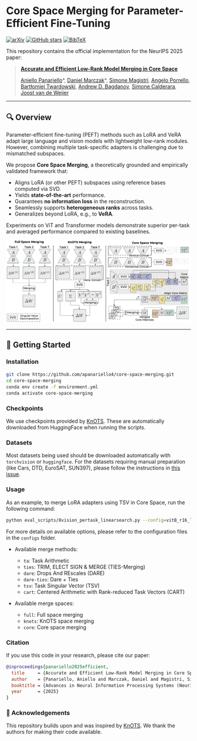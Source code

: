 # Core Space Merging for Parameter-Efficient Fine-Tuning
[![arXiv](https://img.shields.io/badge/arXiv-2509.17786-b31b1b.svg?style=flat)](https://arxiv.org/abs/2509.17786) [![GitHub stars](https://img.shields.io/github/stars/apanariello4/core-space-merging?style=social)](https://github.com/apanariello4/core-space-merging/stargazers) [![BibTeX](https://img.shields.io/badge/BibTeX-Available-brightgreen.svg)](#citation)

This repository contains the official implementation for the NeurIPS 2025 paper:

> **[Accurate and Efficient Low-Rank Model Merging in Core Space](https://arxiv.org/abs/2509.17786)**
> 
> [Aniello Panariello](https://scholar.google.com/citations?user=YnVl5pQAAAAJ)\*, [Daniel Marczak](https://scholar.google.com/citations?user=Vs4kBzQAAAAJ)\*, [Simone Magistri](https://scholar.google.com/citations?user=fAS993EAAAAJ), [Angelo Porrello](https://scholar.google.com/citations?user=pGNOOk0AAAAJ), [Bartłomiej Twardowski](https://scholar.google.com/citations?user=8yywECgAAAAJ), [Andrew D. Bagdanov](https://scholar.google.com/citations?user=_Fk4YUcAAAAJ), [Simone Calderara](https://scholar.google.com/citations?user=YaRuDkcAAAAJ), [Joost van de Weijer](https://scholar.google.com/citations?hl=en&user=Gsw2iUEAAAAJ)


---

## 🔍 Overview

Parameter-efficient fine-tuning (PEFT) methods such as LoRA and VeRA adapt large language and vision models with lightweight low-rank modules. However, combining multiple task-specific adapters is challenging due to mismatched subspaces.

We propose **Core Space Merging**, a theoretically grounded and empirically validated framework that:

- Aligns LoRA (or other PEFT) subspaces using reference bases computed via SVD.
- Yields **state-of-the-art** performance.
- Guarantees **no information loss** in the reconstruction.
- Seamlessly supports **heterogeneous ranks** across tasks.
- Generalizes beyond LoRA, e.g., to **VeRA**.

Experiments on ViT and Transformer models demonstrate superior per-task and averaged performance compared to existing baselines.

![alt text](fig/method.png)

---

## 🚀 Getting Started

### Installation
```bash
git clone https://github.com/apanariello4/core-space-merging.git
cd core-space-merging
conda env create -f environment.yml
conda activate core-space-merging
```

### Checkpoints
We use checkpoints provided by [KnOTS](https://github.com/gstoica27/KnOTS). These are automatically downloaded from HuggingFace when running the scripts.

### Datasets
Most datasets being used should be downloaded automatically with `torchvision` or `huggingface`. For the datasets requiring manual preparation (like Cars, DTD, EuroSAT, SUN397), please follow the instructions in [this issue](https://github.com/mlfoundations/task_vectors/issues/1).

### Usage
As an example, to merge LoRA adapters using TSV in Core Space, run the following command:

```bash
python eval_scripts/8vision_pertask_linearsearch.py --config=vitB_r16_linearsearch_universal.py --merge_method=tsv --merge_space=core --representation=matrix_per_layer --isotropize=1
```

For more details on available options, please refer to the configuration files in the `configs` folder.

* Available merge methods:
  - `ta`: Task Arithmetic
  - `ties`: TRIM, ELECT SIGN & MERGE (TIES-Merging)
  - `dare`: Drops And REscales (DARE)
  - `dare-ties`: Dare + Ties
  - `tsv`: Task Singular Vector (TSV)
  - `cart`: Centered Arithmetic with Rank-reduced Task Vectors (CART)

* Available merge spaces:
  - `full`: Full space merging
  - `knots`: KnOTS space merging
  - `core`: Core space merging

### Citation

If you use this code in your research, please cite our paper:

```bibtex
@inproceedings{panariello2025efficient,
  title     = {Accurate and Efficient Low-Rank Model Merging in Core Space},
  author    = {Panariello, Aniello and Marczak, Daniel and Magistri, Simone and Porrello, Angelo and Twardowski, Bart{\l}omiej and Bagdanov, Andrew D. and Calderara, Simone and van de Weijer, Joost},
  booktitle = {Advances in Neural Information Processing Systems (NeurIPS)},
  year      = {2025}
}
```

### 🙏 Acknowledgements

This repository builds upon and was inspired by [KnOTS](https://github.com/gstoica27/KnOTS). We thank the authors for making their code available.
